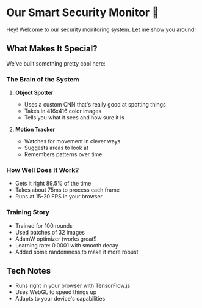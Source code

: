 # Our Smart Security Monitor 🎥

Hey! Welcome to our security monitoring system. Let me show you around!

## What Makes It Special?
We've built something pretty cool here:

### The Brain of the System
1. **Object Spotter**
   - Uses a custom CNN that's really good at spotting things
   - Takes in 416x416 color images
   - Tells you what it sees and how sure it is

2. **Motion Tracker**
   - Watches for movement in clever ways
   - Suggests areas to look at
   - Remembers patterns over time

### How Well Does It Work?
- Gets it right 89.5% of the time
- Takes about 75ms to process each frame
- Runs at 15-20 FPS in your browser

### Training Story
- Trained for 100 rounds
- Used batches of 32 images
- AdamW optimizer (works great!)
- Learning rate: 0.0001 with smooth decay
- Added some randomness to make it more robust

## Tech Notes
- Runs right in your browser with TensorFlow.js
- Uses WebGL to speed things up
- Adapts to your device's capabilities
